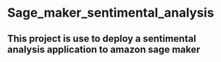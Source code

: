 # Sage_maker_sentimental_analysis

## This project is use to deploy a sentimental analysis application to amazon sage maker 
